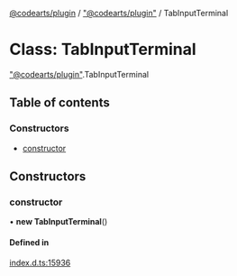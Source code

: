 [@codearts/plugin](../README.md) / ["@codearts/plugin"](../modules/_codearts_plugin_.md) / TabInputTerminal

# Class: TabInputTerminal

["@codearts/plugin"](../modules/_codearts_plugin_.md).TabInputTerminal

## Table of contents

### Constructors

- [constructor](codearts_plugin_.TabInputTerminal.md#constructor)

## Constructors

### constructor

• **new TabInputTerminal**()

#### Defined in

[index.d.ts:15936](https://github.com/huaweicloud/cloudide-plugin-api/blob/a4193a8/index.d.ts#L15936)
